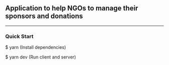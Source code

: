 ## Application to help NGOs to manage their sponsors and donations
---

### Quick Start

$ yarn (Install dependencies)

$ yarn dev (Run client and server)